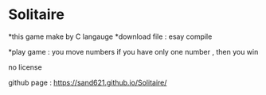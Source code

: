 # Solitaire
*this game make by C langauge
*download file :  esay compile

*play game :  you move numbers
 if you have only one number , then you win

no license

github page : <https://sand621.github.io/Solitaire/>
